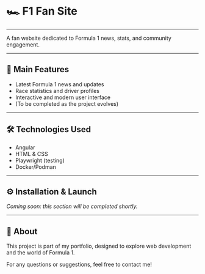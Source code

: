# 🏎️ F1 Fan Site

---

A fan website dedicated to Formula 1 news, stats, and community engagement.

---

## 🚀 Main Features

- Latest Formula 1 news and updates
- Race statistics and driver profiles
- Interactive and modern user interface
- (To be completed as the project evolves)

---

## 🛠️ Technologies Used

- Angular
- HTML & CSS
- Playwright (testing)
- Docker/Podman

---

## ⚙️ Installation & Launch

*Coming soon: this section will be completed shortly.*

---

## 👤 About

This project is part of my portfolio, designed to explore web development and the world of Formula 1.

For any questions or suggestions, feel free to contact me!
